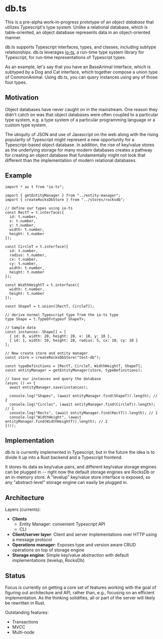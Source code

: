 # db.ts

This is a pre-alpha work-in-progress prototype of an _object database_ that utilizes Typescript's type system. Unlike a relational database, which is table-oriented, an object database represents data in an object-oriented manner.

db.ts supports Typescript interfaces, types, and classes, including subtype relationships. db.ts leverages [io-ts](https://github.com/gcanti/io-ts), a run-time type system library for Typescript, for run-time representations of Typescrpt types. 

As an example, let's say that you have an BaseAnimal interface, which is subtyped by a Dog and Cat interface, which together compose a union type of CommonAnimal. Using db.ts, you can query instances using any of those four types.

## Motivation

Object databases have never caught on in the mainstream. One reason they didn't catch on was that object databases were often coupled to a particular type system, e.g. a type system of a particular programming language or a custom type system.

The ubiquity of JSON and use of Javascript on the web along with the rising popularity of Typescript might represent a new opportunity for a Typescript-based object database. In addition, the rise of key/value stores as the underlying storage for many modern databases creates a pathway for creating an object database that fundamentally might not look that different than the implementation of modern relational databases.

## Example

```
import * as t from "io-ts";

import { getEntityManager } from "../entity-manager";
import { createRocksDbStore } from "../stores/rocksdb";

// define our types using io-ts
const RectT = t.interface({
  id: t.number,
  x: t.number,
  y: t.number,
  width: t.number,
  height: t.number
});

const CircleT = t.interface({
  id: t.number,
  radius: t.number,
  cx: t.number,
  cy: t.number,
  width: t.number,
  height: t.number
});

const WidthHeightT = t.interface({
  width: t.number,
  height: t.number
});

const ShapeT = t.union([RectT, CircleT]);

// derive normal Typescript type from the io-ts type
type Shape = t.TypeOf<typeof ShapeT>;

// Sample data
const instances: Shape[] = [
  { id: 0, width: 20, height: 20, x: 10, y: 10 },
  { id: 1, width: 20, height: 20, radius: 5, cx: 10, cy: 10 }
];

// Now create store and entity manager
const store = createRocksDbStore("test-db");

const typeDefinitions = [RectT, CircleT, WidthHeightT, ShapeT];
const entityManager = getEntityManager(store, typeDefinitions);

// Save our instances and query the database
(async () => {
  await entityManager.save(instances);

  console.log("Shapes", (await entityManager.find(ShapeT)).length); // 2
  console.log("Circles", (await entityManager.find(CircleT)).length); // 1
  console.log("Rects", (await entityManager.find(RectT)).length); // 1
  console.log("WidthHeight", (await entityManager.find(WidthHeightT)).length); // 2
})();
```

## Implementation

db.ts is currently implemented in Typescript, but in the future the idea is to divide it up into a Rust backend and a Typescript frontend.

It stores its data as key/value pairs, and different key/value storage engines can be plugged in -- right now the default storage engines are RocksDb or an in-memory store. A "levelup" key/value store interface is exposed, so any "abstract-level" storage engine can easily be plugged in.

## Architecture

Layers (currents):
- **Clients**
  - Entity Manager: convenient Typescript API
  - CLI
- **Client/server layer**: Client and server implementations over HTTP using a message protocol 
- **Operations manager**: Exposes type and version aware CRUD operations on top of storage engine
- **Storage engine**: Simple key/value abstraction with default implementations (levelup, RocksDb)

## Status

Focus is currently on getting a core set of features working with the goal of figuring out architecture and API, rather than, e.g., focusing on an efficient implementation. As the thinking solidifies, all or part of the server will likely be rewritten in Rust.

Outstanding features:
- Transactions
- MVCC
- Multi-node
